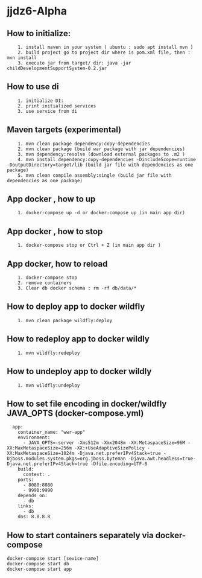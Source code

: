 # jjdz6-Alpha

## How to initialize:

        1. install maven in your system ( ubuntu : sudo apt install mvn )
        2. build project go to project dir where is pom.xml file, then : mvn install
        3. execute jar from target/ dir: java -jar childDevelopmentSupportSystem-0.2.jar

## How to use di
        1. initialize DI: 
        2. print initialized services
        3. use service from di
        
## Maven targets (experimental)

        1. mvn clean package dependency:copy-dependencies
        2. mvn clean package (build war package with jar dependencies)
        3. mvn dependency:resolve (download external packages to .m2 )
        4. mvn install dependency:copy-dependencies -DincludeScope=runtime -DoutputDirectory=target/lib (build jar file with dependencies as one package)
        5. mvn clean compile assembly:single (build jar file with dependencies as one package)
        
  <!-- mvn install dependency:copy-dependencies -DincludeScope=runtime -DoutputDirectory=target/lib -->
  <!-- mvn clean compile assembly:single -->

## App docker , how to up
        1. docker-compose up -d or docker-compose up (in main app dir)

## App docker , how to stop
        1. docker-compose stop or Ctrl + Z (in main app dir )

## App docker, how to reload
        1. docker-compose stop
        2. remove containers 
        3. Clear db docker schema : rm -rf db/data/* 

## How to deploy app to docker wildfly

        1. mvn clean package wildfly:deploy

## How to redeploy app to docker wildly

        1. mvn wildfly:redeploy

## How to undeploy app to docker wildly

        1. mvn wildfly:undeploy
## How to set file encoding in docker/wildfly JAVA_OPTS (docker-compose.yml)
      app:
        container_name: "wwr-app"
        environment:
          - JAVA_OPTS=-server -Xms512m -Xmx2048m -XX:MetaspaceSize=96M -XX:MaxMetaspaceSize=256m -XX:+UseAdaptiveSizePolicy -XX:MaxMetaspaceSize=1024m -Djava.net.preferIPv4Stack=true -Djboss.modules.system.pkgs=org.jboss.byteman -Djava.awt.headless=true-Djava.net.preferIPv4Stack=true -Dfile.encoding=UTF-8
        build:
          context: .
        ports:
          - 8080:8080
          - 9990:9990
        depends_on:
          - db
        links:
          - db
        dns: 8.8.8.8
## How to start containers separately via docker-compose
    docker-compose start [sevice-name]
    docker-compose start db
    docker-compose start app
